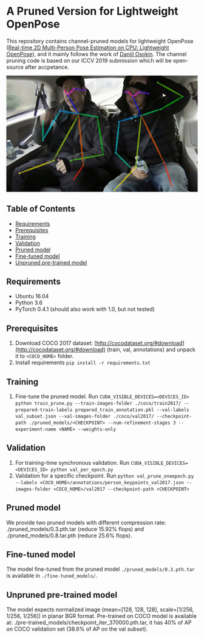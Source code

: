 # A Pruned Version for Lightweight OpenPose

This repository contains channel-pruned models for lightweight OpenPose ([Real-time 2D Multi-Person Pose Estimation on CPU: Lightweight OpenPose](https://arxiv.org/pdf/1811.12004.pdf)), and it mainly follows the work of [Daniil Osokin](https://github.com/Daniil-Osokin/lightweight-human-pose-estimation.pytorch). The channel pruning code is based on our ICCV 2019 submission which will be open-source after accpetance. 

<p align="center">
  <img src="data/preview.jpg" />
</p>

## Table of Contents

* [Requirements](#requirements)
* [Prerequisites](#prerequisites)
* [Training](#training)
* [Validation](#validation)
* [Pruned model](#pruned_model)
* [Fine-tuned model](#fine-tuned_model)
* [Unpruned pre-trained model](#pre-trained-model)

## Requirements

* Ubuntu 16.04
* Python 3.6
* PyTorch 0.4.1 (should also work with 1.0, but not tested)

## Prerequisites

1. Download COCO 2017 dataset: [http://cocodataset.org/#download](http://cocodataset.org/#download) (train, val, annotations) and unpack it to `<COCO_HOME>` folder.
2. Install requirements `pip install -r requirements.txt`

## Training

1. Fine-tune the pruned model. Run `CUDA_VISIBLE_DEVICES=<DEVICES_ID> python train_prune.py --train-images-folder ./coco/train2017/ --prepared-train-labels prepared_train_annotation.pkl --val-labels val_subset.json --val-images-folder ./coco/val2017/ --checkpoint-path ./pruned_models/<CHECKPOINT> --num-refinement-stages 3 --experiment-name <NAME> --weights-only`

## Validation

1. For training-time synchronous validation. Run `CUDA_VISIBLE_DEVICES=<DEVICES_ID> python val_per_epoch.py`
2. Validation for a specific checkpoint. Run `python val_prune_oneepoch.py --labels <COCO_HOME>/annotations/person_keypoints_val2017.json --images-folder <COCO_HOME>/val2017 --checkpoint-path <CHECKPOINT>`

## Pruned model <a name="pruned_model"/>

We provide two pruned models with different compression rate: ./pruned_models/0.3.pth.tar (reduce 15.92% flops) and ./pruned_models/0.8.tar.pth (reduce 25.6% flops).

## Fine-tuned model <a name="fine-tuned_model"/>

The model fine-tuned from the pruned model `./pruned_models/0.3.pth.tar` is available in `./fine-tuned_models/`. 

## Unpruned pre-trained model <a name="pre-trained-model"/>

The model expects normalized image (mean=[128, 128, 128], scale=[1/256, 1/256, 1/256]) in planar BGR format.
Pre-trained on COCO model is available at: ./pre-trained_models/checkpoint_iter_370000.pth.tar, it has 40% of AP on COCO validation set (38.6% of AP on the val *subset*).

